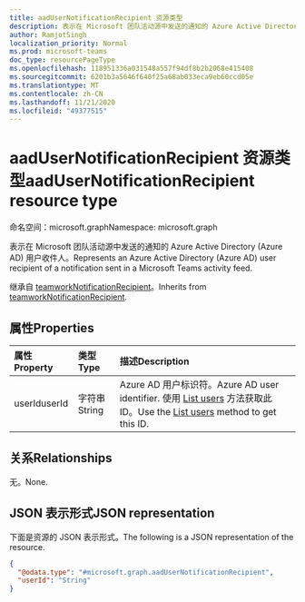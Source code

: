 ```yaml
---
title: aadUserNotificationRecipient 资源类型
description: 表示在 Microsoft 团队活动源中发送的通知的 Azure Active Directory (Azure AD) 用户收件人。
author: RamjotSingh
localization_priority: Normal
ms.prod: microsoft-teams
doc_type: resourcePageType
ms.openlocfilehash: 118951336a031548a557f94df8b2b2068e415408
ms.sourcegitcommit: 6201b3a5646f640f25a68ab033eca9eb60ccd05e
ms.translationtype: MT
ms.contentlocale: zh-CN
ms.lasthandoff: 11/21/2020
ms.locfileid: "49377515"
---
```

# <a name="aadusernotificationrecipient-resource-type"></a><span data-ttu-id="193db-103">aadUserNotificationRecipient 资源类型</span><span class="sxs-lookup"><span data-stu-id="193db-103">aadUserNotificationRecipient resource type</span></span>

<span data-ttu-id="193db-104">命名空间：microsoft.graph</span><span class="sxs-lookup"><span data-stu-id="193db-104">Namespace: microsoft.graph</span></span>

<span data-ttu-id="193db-105">表示在 Microsoft 团队活动源中发送的通知的 Azure Active Directory (Azure AD) 用户收件人。</span><span class="sxs-lookup"><span data-stu-id="193db-105">Represents an Azure Active Directory (Azure AD) user recipient of a notification sent in a Microsoft Teams activity feed.</span></span>

<span data-ttu-id="193db-106">继承自 [teamworkNotificationRecipient](teamworknotificationrecipient.md)。</span><span class="sxs-lookup"><span data-stu-id="193db-106">Inherits from [teamworkNotificationRecipient](teamworknotificationrecipient.md).</span></span>

## <a name="properties"></a><span data-ttu-id="193db-107">属性</span><span class="sxs-lookup"><span data-stu-id="193db-107">Properties</span></span>
|<span data-ttu-id="193db-108">属性</span><span class="sxs-lookup"><span data-stu-id="193db-108">Property</span></span>|<span data-ttu-id="193db-109">类型</span><span class="sxs-lookup"><span data-stu-id="193db-109">Type</span></span>|<span data-ttu-id="193db-110">描述</span><span class="sxs-lookup"><span data-stu-id="193db-110">Description</span></span>|
|:---|:---|:---|
|<span data-ttu-id="193db-111">userId</span><span class="sxs-lookup"><span data-stu-id="193db-111">userId</span></span>|<span data-ttu-id="193db-112">字符串</span><span class="sxs-lookup"><span data-stu-id="193db-112">String</span></span>|<span data-ttu-id="193db-113">Azure AD 用户标识符。</span><span class="sxs-lookup"><span data-stu-id="193db-113">Azure AD user identifier.</span></span> <span data-ttu-id="193db-114">使用 [List users](../api/user-list.md) 方法获取此 ID。</span><span class="sxs-lookup"><span data-stu-id="193db-114">Use the [List users](../api/user-list.md) method to get this ID.</span></span>|

## <a name="relationships"></a><span data-ttu-id="193db-115">关系</span><span class="sxs-lookup"><span data-stu-id="193db-115">Relationships</span></span>
<span data-ttu-id="193db-116">无。</span><span class="sxs-lookup"><span data-stu-id="193db-116">None.</span></span>

## <a name="json-representation"></a><span data-ttu-id="193db-117">JSON 表示形式</span><span class="sxs-lookup"><span data-stu-id="193db-117">JSON representation</span></span>
<span data-ttu-id="193db-118">下面是资源的 JSON 表示形式。</span><span class="sxs-lookup"><span data-stu-id="193db-118">The following is a JSON representation of the resource.</span></span>
<!-- {
  "blockType": "resource",
  "@odata.type": "microsoft.graph.aadUserNotificationRecipient"
}
-->
``` json
{
  "@odata.type": "#microsoft.graph.aadUserNotificationRecipient",
  "userId": "String"
}
```


